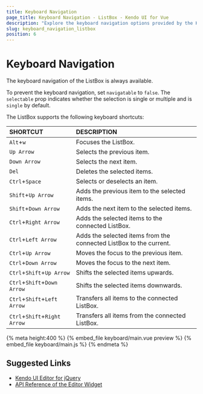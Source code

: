 ```yaml
---
title: Keyboard Navigation
page_title: Keyboard Navigation - ListBox - Kendo UI for Vue
description: "Explore the keyboard navigation options provided by the Kendo UI ListBox wrapper for Vue."
slug: keyboard_navigation_listbox
position: 6
---
```


# Keyboard Navigation

The keyboard navigation of the ListBox is always available.

To prevent the keyboard navigation, set `navigatable` to `false`. The `selectable` prop indicates whether the selection is single or multiple and is `single` by default.

The ListBox supports the following keyboard shortcuts:

| SHORTCUT      | DESCRIPTION |
|:---           |:--- |
| `Alt`+`w`     | Focuses the ListBox.|
| `Up Arrow`    | Selects the previous item.|
| `Down Arrow`  | Selects the next item.|
| `Del`         | Deletes the selected items.|
| `Ctrl`+`Space`| Selects or deselects an item.|
| `Shift`+`Up Arrow`    | Adds the previous item to the selected items.|
| `Shift`+`Down Arrow`  | Adds the next item to the selected items.|
| `Ctrl`+`Right Arrow`  | Adds the selected items to the connected ListBox.|
| `Ctrl`+`Left Arrow`   | Adds the selected items from the connected ListBox to the current.|
| `Ctrl`+`Up Arrow`     | Moves the focus to the previous item.|
| `Ctrl`+`Down Arrow`   | Moves the focus to the next item.|
| `Ctrl`+`Shift`+`Up Arrow`     | Shifts the selected items upwards.|
| `Ctrl`+`Shift`+`Down Arrow`   | Shifts the selected items downwards.|
| `Ctrl`+`Shift`+`Left Arrow`   | Transfers all items to the connected ListBox.|
| `Ctrl`+`Shift`+`Right Arrow`  | Transfers all items from the connected ListBox.|

{% meta height:400 %}
{% embed_file keyboard/main.vue preview %}
{% embed_file keyboard/main.js %}
{% endmeta %}

## Suggested Links

* [Kendo UI Editor for jQuery](https://docs.telerik.com/kendo-ui/controls/editors/editor/overview)
* [API Reference of the Editor Widget](https://docs.telerik.com/kendo-ui/api/javascript/ui/editor)
